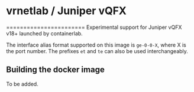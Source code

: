 # vrnetlab / Juniper vQFX
=======================
Experimental support for Juniper vQFX v18+ launched by containerlab.

The interface alias format supported on this image is `ge-0-0-X`, where X is the port number. The prefixes `et` and `te` can also be used interchangeably.

## Building the docker image
To be added.